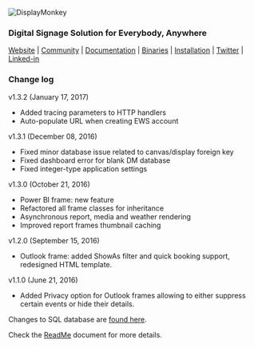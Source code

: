 
![DisplayMonkey](http://www.displaymonkey.org/dm/wp-content/uploads/display_monkey_whi_red_cool_6.png)

### Digital Signage Solution for Everybody, Anywhere

[Website](http://displaymonkey.org) |
[Community](http://www.displaymonkey.org/dm/answers/) |
[Documentation](http://www.displaymonkey.org/dm/documentation/) |
[Binaries](http://www.displaymonkey.org/dm/download/) |
[Installation](http://www.displaymonkey.org/dm/documentation/installation/) |
[Twitter](https://twitter.com/fuel9) |
[Linked-in](https://www.linkedin.com/company/fuel9?trk=company_logo)

### Change log

v1.3.2 (January 17, 2017)

- Added tracing parameters to HTTP handlers
- Auto-populate URL when creating EWS account

v1.3.1 (December 08, 2016)

- Fixed minor database issue related to canvas/display foreign key
- Fixed dashboard error for blank DM database
- Fixed integer-type application settings

v1.3.0 (October 21, 2016)

- Power BI frame: new feature
- Refactored all frame classes for inheritance
- Asynchronous report, media and weather rendering
- Improved report frames thumbnail caching

v1.2.0 (September 15, 2016)

- Outlook frame: added ShowAs filter and quick booking support, redesigned HTML template.

v1.1.0 (June 21, 2016)

- Added Privacy option for Outlook frames allowing to either suppress certain events or hide their details.


Changes to SQL database are [found here](https://github.com/fuel9/DisplayMonkey/blob/master/SQL/Version). 

Check the [ReadMe](https://github.com/fuel9/DisplayMonkey/blob/master/README.md) document for more details.

